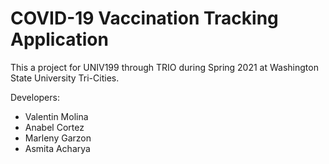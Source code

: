 # COVID-19 Vaccination Tracking Application

This a project for UNIV199 through TRIO during Spring 2021 at Washington State University Tri-Cities.

Developers:
- Valentin Molina
- Anabel Cortez
- Marleny Garzon
- Asmita Acharya
